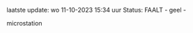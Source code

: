laatste update: 
wo 11-10-2023 15:34   uur 
Status: FAALT - geel - 
<div class="service Y">microstation</div>